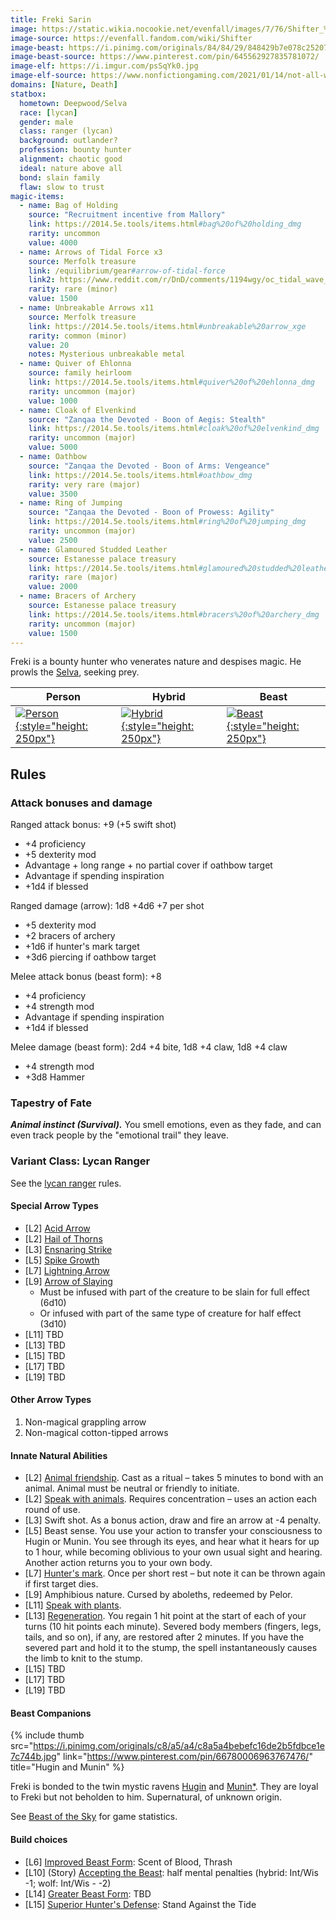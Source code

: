 ```yaml
---
title: Freki Sarin
image: https://static.wikia.nocookie.net/evenfall/images/7/76/Shifter_%282%29.jpg
image-source: https://evenfall.fandom.com/wiki/Shifter
image-beast: https://i.pinimg.com/originals/84/84/29/848429b7e078c252073beb4511d79b8d.png
image-beast-source: https://www.pinterest.com/pin/645562927835781072/
image-elf: https://i.imgur.com/psSqYk0.jpg
image-elf-source: https://www.nonfictiongaming.com/2021/01/14/not-all-who-wander-are-lost-a-rangers-guide/
domains: [Nature, Death]
statbox:
  hometown: Deepwood/Selva
  race: [lycan]
  gender: male
  class: ranger (lycan)
  background: outlander?
  profession: bounty hunter
  alignment: chaotic good
  ideal: nature above all
  bond: slain family
  flaw: slow to trust
magic-items:
  - name: Bag of Holding
    source: "Recruitment incentive from Mallory"
    link: https://2014.5e.tools/items.html#bag%20of%20holding_dmg
    rarity: uncommon
    value: 4000
  - name: Arrows of Tidal Force x3
    source: Merfolk treasure
    link: /equilibrium/gear#arrow-of-tidal-force
    link2: https://www.reddit.com/r/DnD/comments/1194wgy/oc_tidal_wave_arrow/
    rarity: rare (minor)
    value: 1500
  - name: Unbreakable Arrows x11
    source: Merfolk treasure
    link: https://2014.5e.tools/items.html#unbreakable%20arrow_xge
    rarity: common (minor)
    value: 20
    notes: Mysterious unbreakable metal
  - name: Quiver of Ehlonna
    source: family heirloom
    link: https://2014.5e.tools/items.html#quiver%20of%20ehlonna_dmg
    rarity: uncommon (major)
    value: 1000
  - name: Cloak of Elvenkind
    source: "Zanqaa the Devoted - Boon of Aegis: Stealth"
    link: https://2014.5e.tools/items.html#cloak%20of%20elvenkind_dmg
    rarity: uncommon (major)
    value: 5000
  - name: Oathbow
    source: "Zanqaa the Devoted - Boon of Arms: Vengeance"
    link: https://2014.5e.tools/items.html#oathbow_dmg
    rarity: very rare (major)
    value: 3500
  - name: Ring of Jumping
    source: "Zanqaa the Devoted - Boon of Prowess: Agility"
    link: https://2014.5e.tools/items.html#ring%20of%20jumping_dmg
    rarity: uncommon (major)
    value: 2500
  - name: Glamoured Studded Leather
    source: Estanesse palace treasury
    link: https://2014.5e.tools/items.html#glamoured%20studded%20leather_dmg
    rarity: rare (major)
    value: 2000
  - name: Bracers of Archery
    source: Estanesse palace treasury
    link: https://2014.5e.tools/items.html#bracers%20of%20archery_dmg
    rarity: uncommon (major)
    value: 1500
---
```


Freki is a bounty hunter who venerates nature and despises magic. He prowls the [Selva](../locales/selva), seeking prey.

| Person | Hybrid | Beast |
|-------|--------|-------|
| [![Person](https://i.pinimg.com/originals/bf/6c/32/bf6c32901d1a100a8f1d2b47068dae67.jpg){:style="height: 250px"}](https://www.pinterest.com/pin/545498573597388522/) | [![Hybrid](https://static.wikia.nocookie.net/evenfall/images/7/76/Shifter_%282%29.jpg){:style="height: 250px"}](https://evenfall.fandom.com/wiki/Shifter) | [![Beast](https://i.pinimg.com/originals/84/84/29/848429b7e078c252073beb4511d79b8d.png){:style="height: 250px"}](https://www.pinterest.com/pin/645562927835781072/) |

## Rules

### Attack bonuses and damage

Ranged attack bonus: +9 (+5 swift shot)
- +4 proficiency
- +5 dexterity mod
- Advantage + long range + no partial cover if oathbow target
- Advantage if spending inspiration
- +1d4 if blessed

Ranged damage (arrow): 1d8 +4d6 +7 per shot
- +5 dexterity mod
- +2 bracers of archery
- +1d6 if hunter's mark target
- +3d6 piercing if oathbow target

Melee attack bonus (beast form): +8
- +4 proficiency
- +4 strength mod
- Advantage if spending inspiration
- +1d4 if blessed

Melee damage (beast form): 2d4 +4 bite, 1d8 +4 claw, 1d8 +4 claw
- +4 strength mod
- +3d8 Hammer

### Tapestry of Fate

***Animal instinct (Survival).*** You smell emotions, even as they fade, and can even track people by the "emotional trail" they leave.

### Variant Class: Lycan Ranger

See the [lycan ranger](../rules/lycan-ranger) rules.

#### Special Arrow Types

* \[L2\] [Acid Arrow](https://2014.5e.tools/spells.html#melf%27s%20acid%20arrow_phb)
* \[L2\] [Hail of Thorns](https://2014.5e.tools/spells.html#hail%20of%20thorns_phb)
* \[L3\] [Ensnaring Strike](https://2014.5e.tools/spells.html#ensnaring%20strike_phb)
* \[L5\] [Spike Growth](https://2014.5e.tools/spells.html#spike%20growth_phb)
* \[L7\] [Lightning Arrow](https://2014.5e.tools/spells.html#lightning%20arrow_phb)
* \[L9\] [Arrow of Slaying](https://2014.5e.tools/items.html#arrow%20of%20slaying%20%28*%29_dmg)
  * Must be infused with part of the creature to be slain for full effect (6d10)
  * Or infused with part of the same type of creature for half effect (3d10)
* \[L11\] TBD
* \[L13\] TBD
* \[L15\] TBD
* \[L17\] TBD
* \[L19\] TBD

#### Other Arrow Types

1. Non-magical grappling arrow
2. Non-magical cotton-tipped arrows

#### Innate Natural Abilities

* \[L2\] [Animal friendship](https://2014.5e.tools/spells.html#animal%20friendship_phb). Cast as a ritual – takes 5 minutes to bond with an animal. Animal must be neutral or friendly to initiate.
* \[L2\] [Speak with animals](https://2014.5e.tools/spells.html#speak%20with%20animals_phb). Requires concentration – uses an action each round of use.
* \[L3\] Swift shot. As a bonus action, draw and fire an arrow at -4 penalty.
* \[L5\] Beast sense. You use your action to transfer your consciousness to Hugin or Munin. You see through its eyes, and hear what it hears for up to 1 hour, while becoming oblivious to your own usual sight and hearing. Another action returns you to your own body.
* \[L7\] [Hunter's mark](https://2014.5e.tools/spells.html#hunter's%20mark_phb). Once per short rest – but note it can be thrown again if first target dies.
* \[L9\] Amphibious nature. Cursed by aboleths, redeemed by Pelor.
* \[L11\] [Speak with plants](https://2014.5e.tools/spells.html#speak%20with%20plants_phb).
* \[L13\] [Regeneration](https://2014.5e.tools/spells.html#regenerate_phb). You regain 1 hit point at the start of each of your turns (10 hit points each minute). Severed body members (fingers, legs, tails, and so on), if any, are restored after 2 minutes. If you have the severed part and hold it to the stump, the spell instantaneously causes the limb to knit to the stump.
* \[L15\] TBD
* \[L17\] TBD
* \[L19\] TBD

#### Beast Companions

{% include thumb
src="https://i.pinimg.com/originals/c8/a5/a4/c8a5a4bebefc16de2b5fdbce1e7c744b.jpg"
link="https://www.pinterest.com/pin/66780006963767476/"
title="Hugin and Munin"
%}

Freki is bonded to the twin mystic ravens [Hugin](hugin) and [Munin](munin)[*](https://en.wikipedia.org/wiki/Huginn_and_Muninn). They are loyal to Freki but not beholden to him. Supernatural, of unknown origin.

See [Beast of the Sky](https://2014.5e.tools/bestiary.html#beast%20of%20the%20sky_tce) for game statistics.

#### Build choices

* \[L6\] [Improved Beast Form](../rules/lycan-ranger#improved-beast-form): Scent of Blood, Thrash
* \[L10\] (Story) [Accepting the Beast](../rules/lycan-ranger#greater-beast-form): half mental penalties (hybrid: Int/Wis -1; wolf: Int/Wis - -2)
* \[L14\] [Greater Beast Form](../rules/lycan-ranger#greater-beast-form): TBD
* \[L15\] [Superior Hunter's Defense](../rules/lycan-ranger#superior-hunters-defense): Stand Against the Tide
